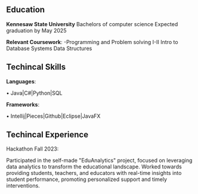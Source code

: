 ## Education 
 **Kennesaw State University**
  Bachelors of computer science
Expected graduation by May 2025



**Relevant Coursework**:
  -Programming and Problem solving I-II
    Intro to Database Systems
    Data Structures


## Techincal Skills

**Languages**:

  • Java|C#|Python|SQL

**Frameworks**:

  • Intellij|Pieces|Github|Eclipse|JavaFX

## Techincal Experience 
Hackathon Fall 2023:

Participated in the self-made "EduAnalytics" project, focused on leveraging data analytics to transform the educational landscape. Worked towards providing students, teachers, and educators with real-time insights into student performance, promoting personalized support and timely interventions.
